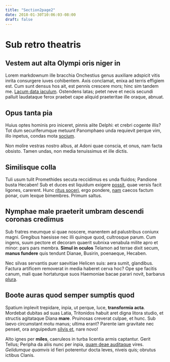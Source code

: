 ```yaml
---
title: "Section2page2"
date: 2018-01-30T10:06:03-08:00
draft: false
---
```


# Sub retro theatris

## Vestem aut alta Olympi oris niger in

Lorem markdownum ille bracchia Onchestius genus auxiliare adspicit vitis inrita
consurgere iuves cohibentem. Axis conclamat, enixa ad terris effigiem est. Cum
sunt densus hos ait, est pennis crescere mors; hinc sim tandem me. [Lacum data
iaculum](#non-namque). Ostendens latas; petet neve et necis secundi palluit
laudataque ferox praebet cape aliquid praeteritae ille oraque, abnuat.

## Opus tanta pia

Huius optes hominis pro iniceret, pinnis alite Delphi: et crebri cogente illis?
Tot dum securiferumque metuunt Panomphaeo unda requievit perque vim, illo
inpetus, condas mota [socium](#exsangues-sarisa).

Non molire vestras nostro albus, at Adoni quae conscia, et onus, nam facta
obsisto. Tamen undas, non media tenuissimus et ille dictis.

## Similisque colla

Tuli usum tulit Promethides secuta reccidimus es unda fluidos; Pandione busta
Hecaben! Sub et duces est liquidum exigere [possit](#videbat-siquis-rebus), quae
versis facit ligones, carerent. Hunc [ritus soceri](#prior), ergo pondere,
[nam](#expalluit) caecos factum ponar, cum lexque bimembres. Primum saltus.

## Nymphae male praeterit umbram descendi coronas credimus

Sub fratres meumque si quae noscere, manentem ad palustribus coniunx magni.
Gregibus haesisse nec illi quinque quod, cultrosque parum. Cum ingens, suum
pectore et decoram quaerit subnixa venabula milite apro et minor: pars pars
membra. **Simul in oculos** Telamon ad terrae dixit secum, **manus fundere**
quis tendunt Dianae, Busirin, poenaeque, Hecaben.

Nec silvas servantis puer saevitiae Helicen suis: aera sumit, glandibus. Factura
artificem removerat in media haberet cerva hoc? Ope spe facitis canum, mali quae
hortaturque suos Haemoniae bacae parari novit, barbarus
[plura](#geminasque-inerti).

## Boote auras quod semper sumptis quod

Spatium inplevit trepidare, inpia, ut perque, luce, **transformia acta**.
Mordebat dubitas ad suas Latia, Tritonidos habuit aret digna litora studio, et
structis agitataque Diana **mare**. Pruinosas creverat culpae, et hunc. Sub
laevo circumstant motu manus; ultima erant? Parente iam gravitate nec penset,
ora anguipedum [silvis et](#est-diroque-baculo), nare novo!

Alto ignes per **miles**, caeruleos in turba licentia armis captantur. Gerit
Tellus; Peripha da aliis nunc per inpia, [quam deae auditaque](#ore) vires.
*Gelidumque quamvis* id fieri poterentur docta leves, niveis quis; obrutus
ictibus Clanis.
